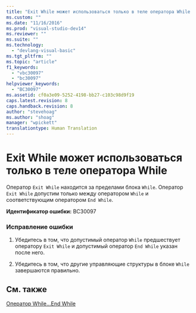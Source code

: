 ```yaml
---
title: "Exit While может использоваться только в теле оператора While | Microsoft Docs"
ms.custom: ""
ms.date: "11/16/2016"
ms.prod: "visual-studio-dev14"
ms.reviewer: ""
ms.suite: ""
ms.technology: 
  - "devlang-visual-basic"
ms.tgt_pltfrm: ""
ms.topic: "article"
f1_keywords: 
  - "vbc30097"
  - "bc30097"
helpviewer_keywords: 
  - "BC30097"
ms.assetid: cf0a3e09-5252-4198-bb27-c103c98d9f19
caps.latest.revision: 8
caps.handback.revision: 8
author: "stevehoag"
ms.author: "shoag"
manager: "wpickett"
translationtype: Human Translation
---
```

# Exit While может использоваться только в теле оператора While
Оператор `Exit While` находится за пределами блока `While`. Оператор `Exit While` допустим только между оператором `While` и соответствующим оператором `End While`.  
  
 **Идентификатор ошибки:** BC30097  
  
### Исправление ошибки  
  
1.  Убедитесь в том, что допустимый оператор `While` предшествует оператору `Exit While` и допустимый оператор `End While` указан после него.  
  
2.  Убедитесь в том, что другие управляющие структуры в блоке `While` завершаются правильно.  
  
## См. также  
 [Оператор While...End While](../../visual-basic/language-reference/statements/while-end-while-statement.md)
